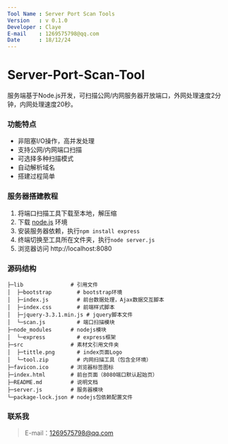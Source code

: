```yaml
---
Tool Name : Server Port Scan Tools
Version   : v 0.1.0
Developer : Claye
E-mail    : 1269575798@qq.com
Date      : 18/12/24
---
```


# Server-Port-Scan-Tool

服务端基于Node.js开发，可扫描公网/内网服务器开放端口，外网处理速度2分钟，内网处理速度20秒。

### 功能特点

- 非阻塞I/O操作，高并发处理
- 支持公网/内网端口扫描
- 可选择多种扫描模式
- 自动解析域名
- 搭建过程简单

### 服务器搭建教程


  1. 将端口扫描工具下载至本地，解压缩
  2. 下载 [node.js](http://nodejs.cn/download/) 环境
  3. 安装服务器依赖，执行`npm install express`
  4. 终端切换至工具所在文件夹，执行`node server.js`
  5. 浏览器访问 http://localhost:8080

### 源码结构

```
├─lib               # 引用文件
│  ├─bootstrap        # bootstrap环境
│  ├─index.js         # 前台数据处理，Ajax数据交互脚本
│  ├─index.css        # 前端样式脚本
│  ├─jquery-3.3.1.min.js # jquery脚本文件
│  └─scan.js          # 端口扫描模块
├─node_modules      # nodejs模块
│  └─express          # express框架
├─src               # 素材文引用文件夹
│  ├─tittle.png       # index页面Logo
│  └─tool.zip         # 内网扫描工具（包含全环境）
├─favicon.ico       # 浏览器标签图标
├─index.html        # 前台页面（8080端口默认起始页）
├─README.md         # 说明文档
├─server.js         # 服务器模块
└─package-lock.json # nodejs包依赖配置文件

```

### 联系我

> E-mail：1269575798@qq.com
